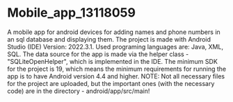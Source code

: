 # Mobile_app_13118059
A mobile app for android devices for adding names and phone numbers in an sql database and displaying them.
The project is made with Android Studio (IDE) Version: 2022.3.1. Used programing languages are: Java, XML, SQL. The data source for the app is made via the helper class - "SQLiteOpenHelper", which is implemented in the IDE.
The minimum SDK for the project is 19, which means the minimum requirements for running the app is to have Android version 4.4 and higher.
NOTE: Not all necessary files for the project are uploaded, but the important ones (with the necessary code) are in the directory - android/app/src/main!
